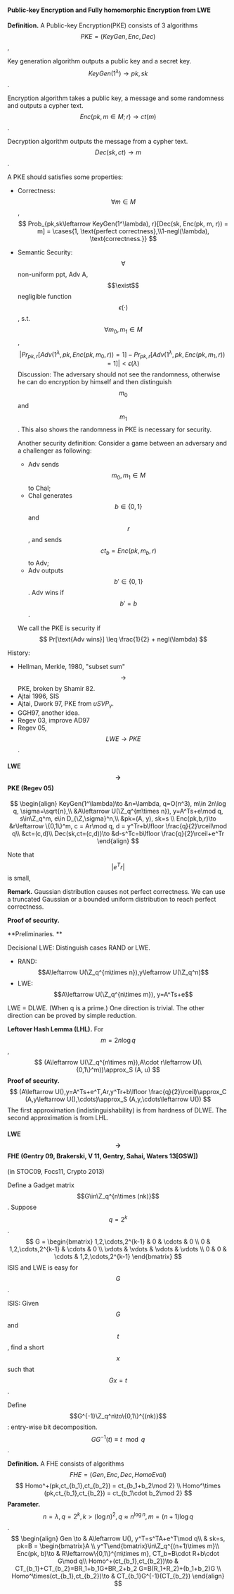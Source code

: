 #### Public-key Encryption and Fully homomorphic Encryption from LWE

**Definition.** A Public-key Encryption(PKE) consists of $3$ algorithms $$PKE = (KeyGen, Enc, Dec)$$, 

Key generation algorithm outputs a public key and a secret key. $$KeyGen(1^\lambda)\to pk, sk$$.

Encryption algorithm takes a public key, a message and some randomness and outputs a cypher text. $$Enc(pk, m\in M; r)\to ct(m)$$.

Decryption algorithm outputs the message from a cypher text. $$Dec(sk, ct)\to m$$.

A PKE should satisfies some properties:

* Correctness: $$\forall m\in M$$, 
  $$
  Prob_{pk,sk\leftarrow KeyGen(1^\lambda), r}[Dec(sk, Enc(pk, m, r)) = m] = \cases{1, \text{perfect correctness},\\1-negl(\lambda), \text{correctness.}}
  $$

* Semantic Security: $$\forall$$ non-uniform ppt, Adv A, $$\exist$$ negligible function $$\epsilon(\cdot)$$, s.t. $$\forall m_0,m_1\in M$$,
  $$
  |Pr_{pk,r}[Adv(1^\lambda,pk,Enc(pk,m_0,r))=1]-Pr_{pk,r}[Adv(1^\lambda,pk,Enc(pk,m_1,r))=1]|<\epsilon(\lambda)
  $$
  Discussion: The adversary should not see the randomness, otherwise he can do encryption by himself and then distinguish $$m_0$$ and $$m_1$$. This also shows the randomness in PKE is necessary for security.

  Another security definition: Consider a game between an adversary and a challenger as following:

  * Adv sends $$m_0,m_1\in M$$ to Chal;
  * Chal generates $$b\in\{0,1\}$$ and $$r$$, and sends $$ct_b=Enc(pk,m_b,r)$$ to Adv;
  * Adv outputs $$b'\in\{0,1\}$$. Adv wins if $$b'=b$$.

  We call the PKE is security if 
  $$
  Pr[\text{Adv wins}] \leq \frac{1}{2} + negl(\lambda)
  $$

History:

* Hellman, Merkle, 1980, "subset sum" $$\to$$ PKE, broken by Shamir 82.
* Ajtai 1996, SIS
* Ajtai, Dwork 97, PKE from $uSVP_\gamma$.
* GGH97, another idea.
* Regev 03, improve AD97
* Regev 05, $$LWE\to PKE$$.

#### LWE $$\to$$ PKE (Regev 05)

$$
\begin{align}
KeyGen(1^\lambda)\to &n=\lambda, q=O(n^3), m\in 2n\log q, \sigma=\sqrt{n},\\
&A\leftarrow U(\Z_q^{m\times n}), y=A^Ts+e\mod q, s\in\Z_q^m, e\in D_{\Z,\sigma}^n,\\
&pk=(A, y), sk=s \\
Enc(pk,b,r)\to &r\leftarrow \{0,1\}^m, c = Ar\mod q, d = y^Tr+b\lfloor \frac{q}{2}\rceil\mod q\\
&ct=(c,d)\\
Dec(sk,ct=(c,d))\to &d-s^Tc=b\lfloor \frac{q}{2}\rceil+e^Tr
\end{align}
$$

Note that $$|e^Tr|$$ is small,

**Remark.** Gaussian distribution causes not perfect correctness. We can use a truncated Gaussian or a bounded uniform distribution to reach perfect correctness.

**Proof of security.** 

**Preliminaries. **

Decisional LWE: Distinguish cases RAND or LWE.

* RAND: $$A\leftarrow U(\Z_q^{m\times n}),y\leftarrow U(\Z_q^n)$$
* LWE: $$A\leftarrow U(\Z_q^{n\times m}), y=A^Ts+e$$

LWE = DLWE. (When q is a prime.) One direction is trivial. The other direction can be proved by simple reduction.

**Leftover Hash Lemma (LHL).** For $$m=2n\log q$$, 
$$
(A\leftarrow U(\Z_q^{n\times m}),A\cdot r\leftarrow U(\{0,1\}^m))\approx_S (A, u)
$$
**Proof of security.**
$$
(A\leftarrow U(),y=A^Ts+e^T,Ar,y^Tr+b\lfloor \frac{q}{2}\rceil)\approx_C (A,y\leftarrow U(),\cdots)\approx_S (A,y,\cdots\leftarrow U())
$$
The first approximation (indistinguishability) is from hardness of DLWE. The second approximation is from LHL.

#### LWE $$\to$$ FHE (Gentry 09, Brakerski, V 11, Gentry, Sahai, Waters 13[GSW])

(in STOC09, Focs11, Crypto 2013)

Define a Gadget matrix $$G\in\Z_q^{n\times (nk)}$$. Suppose $$q=2^k$$.
$$
G = 
\begin{bmatrix}
1,2,\cdots,2^{k-1} & 0 & \cdots & 0 \\ 
0 & 1,2,\cdots,2^{k-1} & \cdots & 0 \\
\vdots & \vdots & \vdots & \vdots \\
0 & 0 & \cdots & 1,2,\cdots,2^{k-1}
\end{bmatrix}
$$
ISIS and LWE is easy for $$G$$.

ISIS: Given $$G$$ and $$t$$, find a short $$x$$ such that $$Gx=t$$.

Define $$G^{-1}\Z_q^n\to\{0,1\}^{(nk)}$$: entry-wise bit decomposition. $$GG^{-1}(t)\equiv t\mod q$$.

**Definition.** A FHE consists of algorithms $$FHE = (Gen, Enc, Dec, HomoEval)$$
$$
Homo^+(pk,ct_{b_1},ct_{b_2}) = ct_{b_1+b_2\mod 2} \\
Homo^\times (pk,ct_{b_1},ct_{b_2}) = ct_{b_1\cdot b_2\mod 2}
$$
**Parameter.** $$n=\lambda, q=2^k,k>(\log n)^2, q\approx n^{\log n}, m=(n+1)\log q$$.
$$
\begin{align}
Gen \to & A\leftarrow U(), y^T=s^TA+e^T\mod q\\
& sk=s, pk=B = \begin{bmatrix}A \\ y^T\end{bmatrix}\in\Z_q^{(n+1)\times m}\\
Enc(pk, b)\to & R\leftarrow\{0,1\}^{m\times m}, CT_b=B\cdot R+b\cdot G\mod q\\
Homo^+(ct_{b_1},ct_{b_2})\to & CT_{b_1}+CT_{b_2}=BR_1+b_1G+BR_2+b_2 G=B(R_1+R_2)+(b_1+b_2)G \\
Homo^\times(ct_{b_1},ct_{b_2})\to & CT_{b_1}G^{-1}(CT_{b_2})
\end{align}
$$
 
